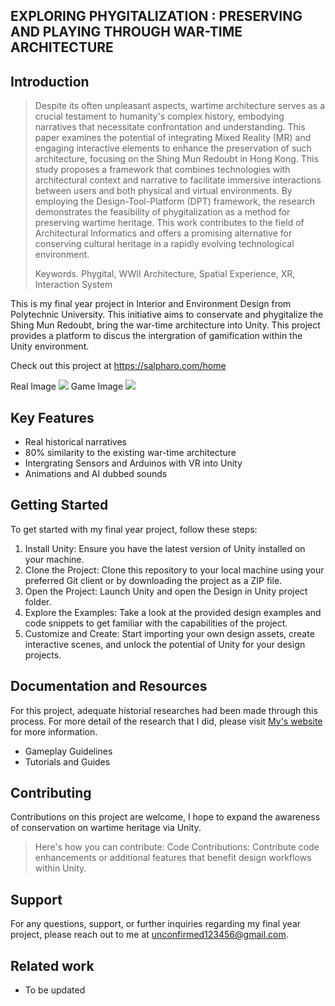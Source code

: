 ## EXPLORING PHYGITALIZATION : PRESERVING AND PLAYING THROUGH WAR-TIME ARCHITECTURE

## Introduction

> Despite its often unpleasant aspects, wartime architecture serves as a crucial testament to humanity's complex history, embodying narratives that necessitate confrontation and understanding. This paper examines the potential of integrating Mixed Reality (MR) and engaging interactive elements to enhance the preservation of such architecture, focusing on the Shing Mun Redoubt in Hong Kong. This study proposes a framework that combines technologies with architectural context and narrative to facilitate immersive interactions between users and both physical and virtual environments. By employing the Design-Tool-Platform (DPT) framework, the research demonstrates the feasibility of phygitalization as a method for preserving wartime heritage. This work contributes to the field of Architectural Informatics and offers a promising alternative for conserving cultural heritage in a rapidly evolving technological environment.
>
> Keywords. 	Phygital, WWII Architecture,  Spatial Experience, XR, Interaction System

This is my final year project in Interior and Environment Design from Polytechnic University. This initiative aims to conservate and phygitalize the Shing Mun Redoubt, bring the war-time architecture into Unity. This project provides a platform to discus the intergration of gamification within the Unity environment.

Check out this project at https://salpharo.com/home

Real Image
![](./source/01.png)
Game Image
![](./source/02.png)


## Key Features
- Real historical narratives
- 80% similarity to the existing war-time architecture
- Intergrating Sensors and Arduinos with VR into Unity
- Animations and AI dubbed sounds

## Getting Started
To get started with my final year project, follow these steps:
1. Install Unity: Ensure you have the latest version of Unity installed on your machine.
2. Clone the Project: Clone this repository to your local machine using your preferred Git client or by downloading the project as a ZIP file.
3. Open the Project: Launch Unity and open the Design in Unity project folder.
4. Explore the Examples: Take a look at the provided design examples and code snippets to get familiar with the capabilities of the project.
5. Customize and Create: Start importing your own design assets, create interactive scenes, and unlock the potential of Unity for your design projects.

## Documentation and Resources
For this project, adequate historial researches had been made through this process. For more detail of the research that I did, please visit [My's website](https://salpharo.com/home) for more information. 
- Gameplay Guidelines
- Tutorials and Guides


## Contributing
Contributions on this project are welcome, I hope to expand the awareness of conservation on wartime heritage via Unity.
> Here's how you can contribute:
> Code Contributions: Contribute code enhancements or additional features that benefit design workflows within Unity.

## Support
For any questions, support, or further inquiries regarding my final year project, please  reach out to me at [unconfirmed123456@gmail.com](unconfirmed123456@gmail.com).

## Related work
- To be updated
